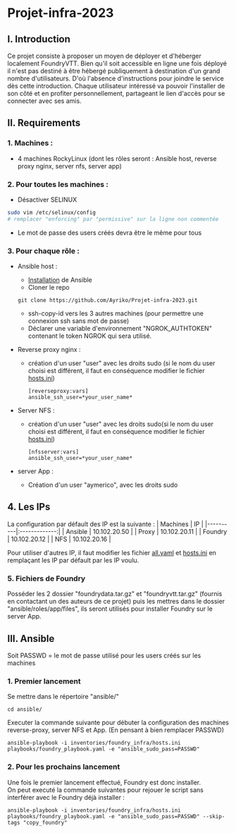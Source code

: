 # **Projet-infra-2023**

## **I. Introduction**

Ce projet consiste à proposer un moyen de déployer et d'héberger localement FoundryVTT. Bien qu'il soit accessible en ligne une fois déployé il n'est pas destiné à être hébergé publiquement à destination d'un grand nombre d'utilisateurs. D'où l'absence d'instructions pour joindre le service dès cette introduction. Chaque utilisateur intéressé va pouvoir l'installer de son côté et en profiter personnellement, partageant le lien d'accès pour se connecter avec ses amis.

## **II. Requirements**

### **1. Machines :**
 - 4 machines RockyLinux (dont les rôles seront : Ansible host, reverse proxy nginx, server nfs, server app)
### **2. Pour toutes les machines :**

- Désactiver SELINUX

```bash
sudo vim /etc/selinux/config
# remplacer "enforcing" par "permissive" sur la ligne non commentée
```

- Le mot de passe des users créés devra être le même pour tous

### **3. Pour chaque rôle :**
 - Ansible host :
   - [Installation](https://docs.ansible.com/ansible/latest/installation_guide/intro_installation.html) de Ansible
   - Cloner le repo
    ```
    git clone https://github.com/Ayriko/Projet-infra-2023.git
    ```
   - ssh-copy-id vers les 3 autres machines (pour permettre une connexion ssh sans mot de passe)
   - Déclarer une variable d'environnement "NGROK_AUTHTOKEN" contenant le token NGROK qui sera utilisé.

 - Reverse proxy nginx :
   - création d'un user "user" avec les droits sudo (si le nom du user choisi est différent, il faut en conséquence modifier le fichier [hosts.ini](ansible/inventories/foundry_infra/hosts.ini))
     ```
     [reverseproxy:vars]
     ansible_ssh_user=*your_user_name*
     ```
 - Server NFS :
   - création d'un user "user" avec les droits sudo(si le nom du user choisi est différent, il faut en conséquence modifier le fichier [hosts.ini](ansible/inventories/foundry_infra/hosts.ini))
     ```
     [nfsserver:vars]
     ansible_ssh_user=*your_user_name*
     ```
 - server App :
   - Création d'un user "aymerico", avec les droits sudo

## **4. Les IPs**
La configuration par défault des IP est la suivante :
| Machines | IP |
|----------|:-------------:|
| Ansible | 10.102.20.50 |
| Proxy | 10.102.20.11 |
| Foundry | 10.102.20.12 |
| NFS | 10.102.20.16 |

Pour utiliser d'autres IP, il faut modifier les fichier [all.yaml](ansible/inventories/foundry_infra/group_vars/all.yaml) et [hosts.ini](ansible/inventories/foundry_infra/hosts.ini) en remplaçant les IP par défault par les IP voulu.  

### **5. Fichiers de Foundry**
Posséder les 2 dossier "foundrydata.tar.gz" et "foundryvtt.tar.gz" (fournis en contactant un des auteurs de ce projet) puis les mettres dans le dossier "ansible/roles/app/files", ils seront utilisés pour installer Foundry sur le server App.

## **III. Ansible**

Soit PASSWD = le mot de passe utilisé pour les users créés sur les machines
### **1. Premier lancement**
Se mettre dans le répertoire "ansible/"
```
cd ansible/
```
Executer la commande suivante pour débuter la configuration des machines reverse-proxy, server NFS et App. (En pensant à bien remplacer PASSWD)
```
ansible-playbook -i inventories/foundry_infra/hosts.ini playbooks/foundry_playbook.yaml -e "ansible_sudo_pass=PASSWD"
```

### **2. Pour les prochains lancement**
Une fois le premier lancement effectué, Foundry est donc installer.  
On peut executé la commande suivantes pour rejouer le script sans interférer avec le Foundry déjà installer :  
```
ansible-playbook -i inventories/foundry_infra/hosts.ini playbooks/foundry_playbook.yaml -e "ansible_sudo_pass=PASSWD" --skip-tags "copy_foundry"
```